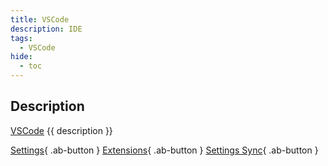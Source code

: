 ```yaml
---
title: VSCode
description: IDE
tags:
  - VSCode
hide:
  - toc
---
```


## Description

[VSCode](https://code.visualstudio.com/download "Official Site") {{ description }}

  [Settings](settings/){ .ab-button }
  [Extensions](extensions/){ .ab-button }
  [Settings Sync](settings-sync/){ .ab-button }



